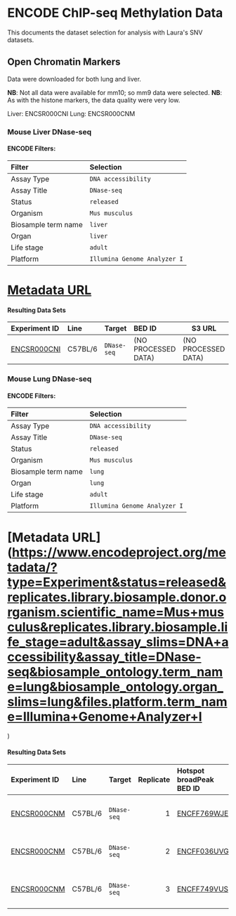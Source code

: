 # ENCODE ChIP-seq Methylation Data

This documents the dataset selection for analysis with Laura's SNV datasets.

## Open Chromatin Markers

Data were downloaded for both lung and liver.

**NB**: Not all data were available for mm10; so mm9 data were selected.
**NB**: As with the histone markers, the data quality were very low.

Liver: ENCSR000CNI
Lung: ENCSR000CNM

### Mouse Liver DNase-seq

#### ENCODE Filters:

| Filter               | Selection
|:---------------------|:---------
| Assay Type           | `DNA accessibility`
| Assay Title          | `DNase-seq`
| Status               | `released`
| Organism             | `Mus musculus`
| Biosample term name  | `liver`
| Organ                | `liver`
| Life stage           | `adult`
| Platform             | `Illumina Genome Analyzer I`

# [Metadata URL](https://www.encodeproject.org/metadata/?type=Experiment&status=released&replicates.library.biosample.donor.organism.scientific_name=Mus+musculus&biosample_ontology.term_name=liver&biosample_ontology.organ_slims=liver&replicates.library.biosample.life_stage=adult&assay_slims=DNA+accessibility&assay_title=DNase-seq&files.platform.term_name=Illumina+Genome+Analyzer+I)

#### Resulting Data Sets

Experiment ID                                                         | Line    | Target       | BED ID              | S3 URL              |
:---------------------------------------------------------------------|:--------|:-------------|:--------------------|---------------------|
[ENCSR000CNI](https://www.encodeproject.org/experiments/ENCSR000CNI/) | C57BL/6 | `DNase-seq`  | (NO PROCESSED DATA) | (NO PROCESSED DATA) |


### Mouse Lung DNase-seq

#### ENCODE Filters:

| Filter               | Selection
|:---------------------|:---------
| Assay Type           | `DNA accessibility`
| Assay Title          | `DNase-seq`
| Status               | `released`
| Organism             | `Mus musculus`
| Biosample term name  | `lung`
| Organ                | `lung`
| Life stage           | `adult`
| Platform             | `Illumina Genome Analyzer I`

# [Metadata URL](https://www.encodeproject.org/metadata/?type=Experiment&status=released&replicates.library.biosample.donor.organism.scientific_name=Mus+musculus&replicates.library.biosample.life_stage=adult&assay_slims=DNA+accessibility&assay_title=DNase-seq&biosample_ontology.term_name=lung&biosample_ontology.organ_slims=lung&files.platform.term_name=Illumina+Genome+Analyzer+I
)

#### Resulting Data Sets

| Experiment ID                                                         | Line    | Target       | Replicate | Hotspot broadPeak BED ID                                        | S3 URL                                                                                |
|:----------------------------------------------------------------------|:--------|:-------------|----------:|:----------------------------------------------------------------|---------------------------------------------------------------------------------------|
| [ENCSR000CNM](https://www.encodeproject.org/experiments/ENCSR000CNM/) | C57BL/6 | `DNase-seq`  |         1 | [ENCFF769WJE](https://www.encodeproject.org/files/ENCFF769WJE/) | s3://encode-public/2018/07/25/6c726abc-5a15-40b5-8989-c39aabbeb1d2/ENCFF769WJE.bed.gz |
| [ENCSR000CNM](https://www.encodeproject.org/experiments/ENCSR000CNM/) | C57BL/6 | `DNase-seq`  |         2 | [ENCFF036UVG](https://www.encodeproject.org/files/ENCFF036UVG/) | s3://encode-public/2018/07/25/b0217ab5-1d16-4e95-84c7-96ce98c2a966/ENCFF036UVG.bed.gz |
| [ENCSR000CNM](https://www.encodeproject.org/experiments/ENCSR000CNM/) | C57BL/6 | `DNase-seq`  |         3 | [ENCFF749VUS](https://www.encodeproject.org/files/ENCFF749VUS/) | s3://encode-public/2018/07/25/98a47fdb-e05d-42a8-baf8-3469c91237d9/ENCFF749VUS.bed.gz |
